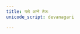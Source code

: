 ```yaml
---
title: यत्ते अग्ने तेजः
unicode_script: devanagari

---
```


<div class="js_include" url="/vedAH/taittirIyam/saMhitA/4/5/aMshAH/yat_te_agne_tejas/"  newLevelForH1="2" includeTitle="true"> </div>  

